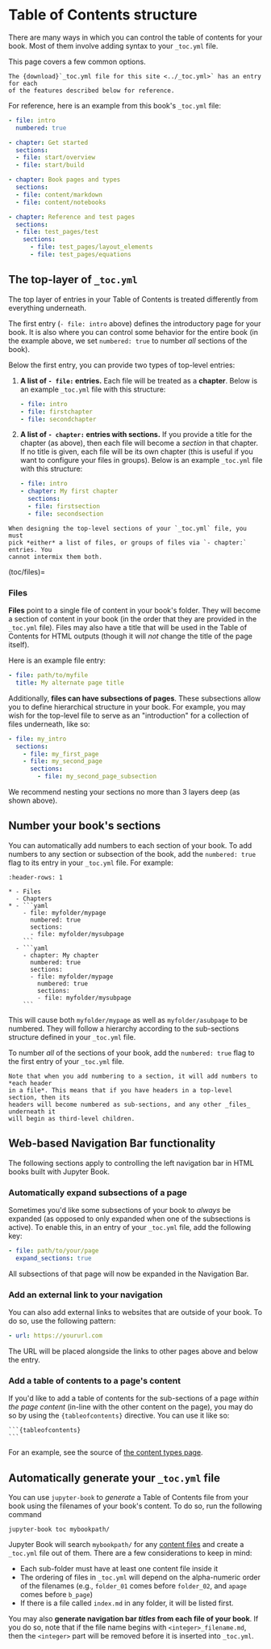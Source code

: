 # Table of Contents structure

There are many ways in which you can control the table of contents for
your book. Most of them involve adding syntax to your `_toc.yml` file.

This page covers a few common options.

```{note}
The {download}`_toc.yml file for this site <../_toc.yml>` has an entry for each
of the features described below for reference.
```

For reference, here is an example from this book's `_toc.yml` file:

```yaml
- file: intro
  numbered: true

- chapter: Get started
  sections:
  - file: start/overview
  - file: start/build

- chapter: Book pages and types
  sections:
  - file: content/markdown
  - file: content/notebooks

- chapter: Reference and test pages
  sections:
  - file: test_pages/test
    sections:
      - file: test_pages/layout_elements
      - file: test_pages/equations
```

## The top-layer of `_toc.yml`

The top layer of entries in your Table of Contents is treated differently
from everything underneath.

The first entry (`- file: intro` above) defines the introductory page for your book.
It is also where you can control some behavior for the entire book (in the example
above, we set `numbered: true` to number *all* sections of the book).

Below the first entry, you can provide two types of top-level entries:

1. **A list of `- file:` entries.** Each file will be treated as a **chapter**.
   Below is an example `_toc.yml` file with this structure:

   ```yaml
   - file: intro
   - file: firstchapter
   - file: secondchapter
   ```

2. **A list of `- chapter:` entries with sections.** If you provide a title for
   the chapter (as above), then each file will become a *section* in that chapter.
   If no title is given, each file will be its own chapter (this is useful if you
   want to configure your files in groups). Below is an example `_toc.yml` file with
   this structure:

   ```yaml
   - file: intro
   - chapter: My first chapter
     sections:
     - file: firstsection
     - file: secondsection
   ```

```{admonition} Don't mix these two structures
When designing the top-level sections of your `_toc.yml` file, you must
pick *either* a list of files, or groups of files via `- chapter:` entries. You
cannot intermix them both.
```

(toc/files)=
### Files

**Files** point to a single file of content in your book's folder. They will
become a section of content in your book (in the order that they are provided in
the `_toc.yml` file). Files may also have a title that will be used in the Table of Contents
for HTML outputs (though it will *not* change the title of the page itself).

Here is an example file entry:

```yaml
- file: path/to/myfile
  title: My alternate page title
```

Additionally, **files can have subsections of pages**. These subsections allow you
to define hierarchical structure in your book. For example, you may wish for the top-level
file to serve as an "introduction" for a collection of files underneath, like so:

```yaml
- file: my_intro
  sections:
    - file: my_first_page
    - file: my_second_page
      sections:
        - file: my_second_page_subsection
```

We recommend nesting your sections no more than 3 layers deep (as shown above).

## Number your book's sections

You can automatically add numbers to each section of your book. To add numbers
to any section or subsection of the book, add the `numbered: true` flag to its
entry in your `_toc.yml` file. For example:

````{list-table}
:header-rows: 1

* - Files
  - Chapters
* - ```yaml
    - file: myfolder/mypage
      numbered: true
      sections:
      - file: myfolder/mysubpage
    ```
  - ```yaml
    - chapter: My chapter
      numbered: true
      sections:
      - file: myfolder/mypage
        numbered: true
        sections:
        - file: myfolder/mysubpage
    ```
````

This will cause both `myfolder/mypage` as well as `myfolder/asubpage` to be
numbered. They will follow a hierarchy according to the sub-sections structure
defined in your `_toc.yml` file.

To number *all* of the sections of your book, add the `numbered: true` flag to
the first entry of your `_toc.yml` file.

```{admonition} Numbering applies to _sections_ of your page
Note that when you add numbering to a section, it will add numbers to *each header
in a file*. This means that if you have headers in a top-level section, then its
headers will become numbered as sub-sections, and any other _files_ underneath it
will begin as third-level children.
```

## Web-based Navigation Bar functionality

The following sections apply to controlling the left navigation bar in
HTML books built with Jupyter Book.

### Automatically expand subsections of a page

Sometimes you'd like some subsections of your book to *always* be expanded (as opposed
to only expanded when one of the subsections is active). To enable this, in an entry of
your `_toc.yml` file, add the following key:

```yaml
- file: path/to/your/page
  expand_sections: true
```

All subsections of that page will now be expanded in the Navigation Bar.

### Add an external link to your navigation

You can also add external links to websites that are outside of your book.
To do so, use the following pattern:

```yaml
- url: https://yoururl.com
```

The URL will be placed alongside the links to other pages above and below the
entry.

### Add a table of contents to a page's content

If you'd like to add a table of contents for the sub-sections of a page
*within the page content* (in-line with the other content on the page), you
may do so by using the `{tableofcontents}` directive. You can use it like so:

````
```{tableofcontents}
```
````

For an example, see the source of [the content types page](../content-types/index.md).

## Automatically generate your `_toc.yml` file

You can use `jupyter-book` to *generate* a Table of Contents file from your book
using the filenames of your book's content. To do so, run the following command

```
jupyter-book toc mybookpath/
```

Jupyter Book will search `mybookpath/` for any [content files](../content-types/index)
and create a `_toc.yml` file out of them. There are a few considerations to keep in mind:

* Each sub-folder must have at least one content file inside it
* The ordering of files in `_toc.yml` will depend on the alpha-numeric order of
  the filenames (e.g., `folder_01` comes before `folder_02`, and `apage` comes
  before `b_page`)
* If there is a file called `index.md` in any folder, it will be listed first.

You may also **generate navigation bar *titles* from each file of your book**.
If you do so, note that if the file name begins with `<integer>_filename.md`, then
the `<integer>` part will be removed before it is inserted into `_toc.yml`.
